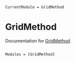 ```@meta
CurrentModule = GridMethod
```

# GridMethod

Documentation for [GridMethod](https://github.com/LauraBMo/GridMethod.jl).

```@index
```

```@autodocs
Modules = [GridMethod]
```
